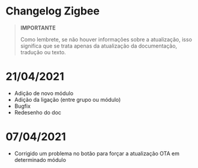 # Changelog Zigbee

>**IMPORTANTE**
>
>Como lembrete, se não houver informações sobre a atualização, isso significa que se trata apenas da atualização da documentação, tradução ou texto.

# 21/04/2021

- Adição de novo módulo
- Adição da ligação (entre grupo ou módulo)
- Bugfix
- Redesenho do doc

# 07/04/2021

- Corrigido um problema no botão para forçar a atualização OTA em determinado módulo